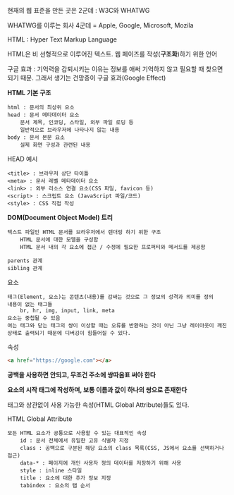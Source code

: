 현재의 웹 표준을 만든 곳은 2군데 : W3C와 WHATWG

WHATWG를 이루는 회사 4군데 = Apple, Google, Microsoft, Mozila

HTML : Hyper Text Markup Language

HTML은 비 선형적으로 이루어진 텍스트. 웹 페이즈를 작성(__구조화__)하기 위한 언어

구글 효과 : 기억력을 감퇴시키는 이유는 정보를 애써 기억하지 않고 필요할 때 찾으면 되기 때문. 그래서 생기는 건망증이 구글 효과(Google Effect)



__HTML 기본 구조__

```
html : 문서의 최상위 요소
head : 문서 메타데이터 요소
	문서 제목, 인코딩, 스타일, 외부 파일 로딩 등
	일반적으로 브라우저에 나타나지 않는 내용
body : 문서 본문 요소
	실제 화면 구성과 관련된 내용
```



HEAD 예시

```
<title> : 브라우저 상단 타이틀
<meta> : 문서 레벨 메타데이터 요소
<link> : 외부 리소스 연결 요소(CSS 파일, favicon 등)
<script> : 스크립트 요소 (JavaScript 파일/코드)
<style> : CSS 직접 작성
```



__DOM(Document Object Model) 트리__

```
텍스트 파일인 HTML 문서를 브라우저에서 렌더링 하기 위한 구조
	HTML 문서에 대한 모델을 구성함
	HTML 문서 내의 각 요소에 접근 / 수정에 필요한 프로퍼티와 메서드를 제공함

parents 관계
sibling 관계
```



요소

```
태그(Element, 요소)는 콘텐츠(내용)를 감싸는 것으로 그 정보의 성격과 의미를 정의
내용이 없는 태그들
	br, hr, img, input, link, meta
요소는 중첩될 수 있음
여는 태그와 닫는 태그의 쌍이 이상할 때는 오류를 반환하는 것이 아닌 그냥 레이아웃이 깨진 상태로 출력되기 때문에 디버깅이 힘들어질 수 있다.
```



속성

```html
<a href="https://google.com"></a>
```

__공백을 사용하면 안되고, 무조건 주소에 쌍따옴표 써야 한다__

__요소의 시작 태그에 작성하며, 보통 이름과 값이 하나의 쌍으로 존재한다__

태그와 상관없이 사용 가능한 속성(HTML Global Attribute)들도 있다.



HTML Global Attribute

```
모든 HTML 요소가 공통으로 사용할 수 있는 대표적인 속성
	id : 문서 전체에서 유일한 고유 식별자 지정
	class : 공백으로 구분된 해당 요소의 class 목록(CSS, JS에서 요소를 선택하거나 접근)
	data-* : 페이지에 개인 사용자 정의 데이터를 저장하기 위해 사용
	style : inline 스타일
	title : 요소에 대한 추가 정보 지정
	tabindex : 요소의 탭 순서
```

